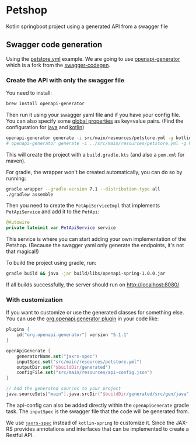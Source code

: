 # Petshop

Kotlin springboot project using a generated API from a swagger file

## Swagger code generation

Using the [petstore.yml](https://raw.githubusercontent.com/openapitools/openapi-generator/master/modules/openapi-generator/src/test/resources/3_0/petstore.yaml) example.
We are going to use [openapi-generator](https://github.com/OpenAPITools/openapi-generator) which is a fork from the [swagger-codegen](https://swagger.io/tools/swagger-codegen/).

### Create the API with only the swagger file

You need to install:

```bash
brew install openapi-generator
```

Then run it using your swagger yaml file and if you have your config file. You can also specify some [global properties](https://openapi-generator.tech/docs/globals/#available-global-properties) as key=value pairs.
(Find the configuration for [java](https://openapi-generator.tech/docs/generators/java/) and [kotlin](https://openapi-generator.tech/docs/generators/kotlin/))

```bash
openapi-generator generate -i src/main/resources/petstore.yml -g kotlin-spring  --config src/main/resources/api-config.json
# openapi-generator generate -i ../src/main/resources/petstore.yml -g kotlin-spring  --config ../src/main/resources/api-config.json --global-property apiTests=true,modelTests=true,apiDocs=true,modelDocs=true
```

This will create the project with a `build.gradle.kts` (and also a `pom.xml` for maven).

For gradle, the wrapper won't be created automatically, you can do so by running:

```bash
gradle wrapper --gradle-version 7.1 --distribution-type all
./gradlew assemble
```

Then you need to create the `PetApiServiceImpl` that implements `PetApiService` and add it to the `PetApi`:

```kotlin
@Autowire
private lateinit var PetApiService service
```

This service is where you can start adding your own implementation of the Petshop.
(Because the swagger yaml only generate the endpoints, it's not that magical!)

To build the project using gradle, run:

```bash
gradle build && java -jar build/libs/openapi-spring-1.0.0.jar
```

If all builds successfully, the server should run on [http://localhost:8080/](http://localhost:8080/)

### With customization

If you want to customize or use the generated classes for something else.
You can use the [org.openapi.generator plugin](https://openapi-generator.tech/docs/plugins/) in your code like:

```kotlin
plugins {
    id("org.openapi.generator") version "5.1.1"
}

openApiGenerate {
    generatorName.set("jaxrs-spec")
    inputSpec.set("src/main/resources/petstore.yml")
    outputDir.set("$buildDir/generated")
    configFile.set("src/main/resources/api-config.json")
}

// Add the generated sources to your project
java.sourceSets["main"].java.srcDir("$buildDir/generated/src/gen/java")
```

The api-config can also be added directly within the `openApiGenerate` gradle task.
The `inputSpec` is the swagger file that the code will be generated from.

We use [`jaxrs-spec`](https://en.wikipedia.org/wiki/Jakarta_RESTful_Web_Services) instead of `kotlin-spring` to customize it.
Since the JAX-RS provides annotations and interfaces that can be implemented to create a Restful API.
